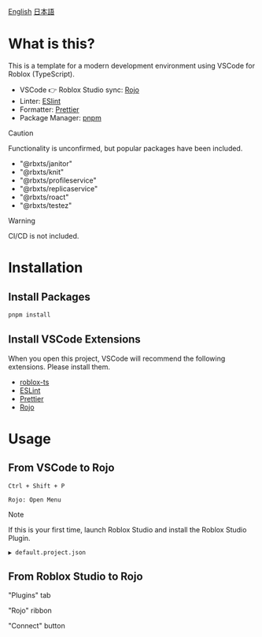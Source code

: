 [English](README.md) [日本語](README.ja.md)

# What is this?

This is a template for a modern development environment using VSCode for Roblox (TypeScript).

- VSCode 👉 Roblox Studio sync: [Rojo](https://github.com/rojo-rbx/rojo)
- Linter: [ESlint](https://github.com/eslint/eslint)
- Formatter: [Prettier](https://github.com/prettier/prettier)
- Package Manager: [pnpm](https://github.com/pnpm/pnpm)

> [!CAUTION]
> Functionality is unconfirmed, but popular packages have been included.

- "@rbxts/janitor"
- "@rbxts/knit"
- "@rbxts/profileservice"
- "@rbxts/replicaservice"
- "@rbxts/roact"
- "@rbxts/testez"

> [!WARNING]
> CI/CD is not included.

# Installation

## Install Packages

```bash
pnpm install
```

## Install VSCode Extensions

When you open this project, VSCode will recommend the following extensions. Please install them.

- [roblox-ts](https://marketplace.visualstudio.com/items?itemName=Roblox-TS.vscode-roblox-ts)
- [ESLint](https://marketplace.visualstudio.com/items?itemName=dbaeumer.vscode-eslint)
- [Prettier](https://marketplace.visualstudio.com/items?itemName=esbenp.prettier-vscode)
- [Rojo](https://marketplace.visualstudio.com/items?itemName=evaera.vscode-rojo)

# Usage

## From VSCode to Rojo

`Ctrl + Shift + P`

`Rojo: Open Menu`

> [!NOTE]
> If this is your first time, launch Roblox Studio and install the Roblox Studio Plugin.

`▶ default.project.json`

## From Roblox Studio to Rojo

"Plugins" tab

"Rojo" ribbon

"Connect" button
